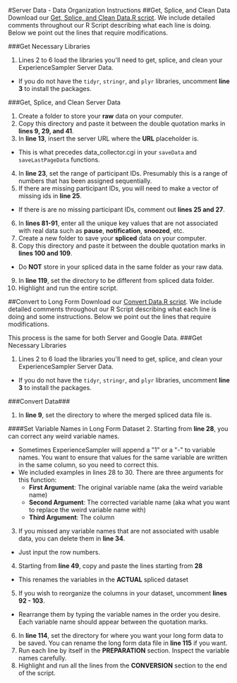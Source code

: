#Server Data - Data Organization Instructions
##Get, Splice, and Clean Data
Download our [Get, Splice, and Clean Data.R script](https://github.com/sabrinathai/ExperienceSampler/blob/master/Data-Organization-R-Option/Get%2C%20Splice%2C%20and%20Clean%20Server%20Data.R). We include detailed comments throughout our R Script describing what each line is doing. Below we point out the lines that require modifications. 

###Get Necessary Libraries
1. Lines 2 to 6 load the libraries you'll need to get, splice, and clean your ExperienceSampler Server Data.
  * If you do not have the `tidyr`, `stringr`, and `plyr` libraries, uncomment **line 3** to install the packages. 

###Get, Splice, and Clean Server Data
1. Create a folder to store your **raw** data on your computer. 
2. Copy this directory and paste it between the double quotation marks in **lines 9, 29, and 41**. 
3. In **line 13**, insert the server URL where the **URL** placeholder is.
  * This is what precedes data_collector.cgi in your `saveData` and `saveLastPageData` functions. 
4. In **line 23**, set the range of participant IDs. Presumably this is a range of numbers that has been assigned sequentially.
5. If there are missing participant IDs, you will need to make a vector of missing ids in **line 25**.
  * If there is are no missing participant IDs, comment out **lines 25 and 27**. 
6. In **lines 81-91**, enter all the unique key values that are not associated with real data such as **pause**, **notification**, **snoozed**, etc. 
7. Create a new folder to save your **spliced** data on your computer. 
8. Copy this directory and paste it between the double quotation marks in **lines 100 and 109**.
  * Do **NOT** store in your spliced data in the same folder as your raw data. 
9. In **line 119**, set the directory to be different from spliced data folder. 
10. Highlight and run the entire script. 

##Convert to Long Form
Download our [Convert Data.R script](https://github.com/sabrinathai/ExperienceSampler/edit/master/Data-Organization-R-Option/Convert%20Data.R). We include detailed comments throughout our R Script describing what each line is doing and some instructions. Below we point out the lines that require modifications.

This process is the same for both Server and Google Data. 
###Get Necessary Libraries
1. Lines 2 to 6 load the libraries you'll need to get, splice, and clean your ExperienceSampler Server Data.
  * If you do not have the `tidyr`, `stringr`, and `plyr` libraries, uncomment **line 3** to install the packages. 

###Convert Data###
1. In **line 9**, set the directory to where the merged spliced data file is. 

####Set Variable Names in Long Form Dataset
2. Starting from **line 28**, you can correct any weird variable names.
 * Sometimes ExperienceSampler will append a "1" or a "-" to variable names. You want to ensure that values for the same variable are 
 written in the same column, so you need to correct this. 
 * We included examples in lines 28 to 30. There are three arguments for this function:
   * **First Argument**: The original variable name (aka the weird variable name)
    * **Second Argument**: The corrected variable name (aka what you want to replace the weird variable name with)
    * **Third Argument**: The column
3. If you missed any variable names that are not associated with usable data, you can delete them in **line 34**. 
 * Just input the row numbers.
4. Starting from **line 49**, copy and paste the lines starting from **28**
 * This renames the variables in the **ACTUAL** spliced dataset
5. If you wish to reorganize the columns in your dataset, uncomment **lines 92 - 103**.
 * Rearrange them by typing the variable names in the order you desire. Each variable name should appear between the quotation marks. 
6. In **line 114**, set the directory for where you want your long form data to be saved. You can rename the long form data file in **line 115** if you want. 
7. Run each line by itself in the **PREPARATION** section. Inspect the variable names carefully. 
8. Highlight and run all the lines from the **CONVERSION** section to the end of the script. 
